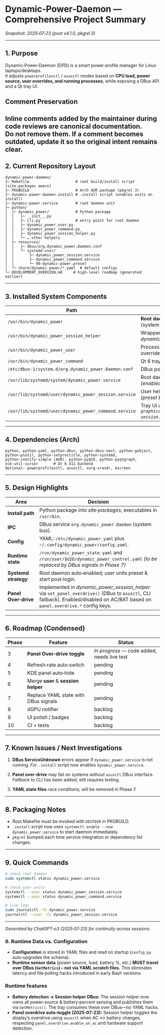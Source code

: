 
# Dynamic‑Power‑Daemon — Comprehensive Project Summary  
*Snapshot: 2025‑07‑23 (post v4.1.0, pkgrel 3)*  

---

## 1. Purpose

Dynamic‑Power‑Daemon (DPD) is a smart power‑profile manager for Linux laptops/desktops.  
It adjusts `powerprofilesctl` / `asusctl` modes based on **CPU load, power source,
user overrides, and running processes**, while exposing a DBus API and a Qt tray UI.

## Comment Preservation

Inline comments added by the maintainer during code reviews are **canonical documentation**.  
**Do not remove them.** If a comment becomes outdated, update it so the original intent remains clear.
---

## 2. Current Repository Layout

```
dynamic-power-daemon/
├─ Makefile                     # root build/install script (site‑packages aware)
├─ PKGBUILD                     # Arch AUR package (pkgrel 3)
├─ dynamic-power-daemon.install # .install script (enables units on install)
├─ dynamic-power.service        # root daemon unit
├─ python/
│  ├─ dynamic_power/            # Python package
│  │   ├─ __init__.py
│  │   ├─ cli.py                # entry point for root daemon
│  │   ├─ dynamic_power_user.py
│  │   ├─ dynamic_power_command.py
│  │   ├─ dynamic_power_session_helper.py
│  │   └─ … other helpers
│  ├─ resources/
│  │   ├─ dbus/org.dynamic_power.Daemon.conf
│  │   └─ systemd-user/
│  │       ├─ dynamic_power_session.service
│  │       ├─ dynamic_power_command.service
│  │       └─ 90-dynamic-power.preset
│  └─ share/dynamic-power/*.yaml  # default configs
└─ DEVELOPMENT_OVERVIEW.md     # high‑level roadmap (generated earlier)
```

---

## 3. Installed System Components

| Path | Role |
|------|------|
| `/usr/bin/dynamic_power` | **Root daemon** (system unit) |
| `/usr/bin/dynamic_power_session_helper` | Wrapper that starts *dynamic_power_user* |
| `/usr/bin/dynamic_power_user` | Process matcher & override sender |
| `/usr/bin/dynamic_power_command` | Qt 6 tray UI |
| `/etc/dbus-1/system.d/org.dynamic_power.Daemon.conf` | DBus policy |
| `/usr/lib/systemd/system/dynamic_power.service` | Root daemon unit *(enabled, started)* |
| `/usr/lib/systemd/user/dynamic_power_session.service` | User helper unit *(preset Enabled)* |
| `/usr/lib/systemd/user/dynamic_power_command.service` | Tray UI unit *(after `graphical-session.target`)* |

---

## 4. Dependencies (Arch)

```
python, python-yaml, python-dbus, python-dbus-next, python-gobject,
python-psutil, python-setproctitle, python-systemd,
python-inotify-simple (AUR), python-pyqt6, python-pyqtgraph,
xcb-util-cursor       # Qt 6 X11 backend
Optional: powerprofilesctl, asusctl, xorg-xrandr, kscreen
```

---

## 5. Design Highlights

| Area | Decision |
|------|----------|
| **Install path** | Python package into *site‑packages*, executables in `/usr/bin`. |
| **IPC** | DBus service `org.dynamic_power.Daemon` (system bus). |
| **Config** | YAML: `/etc/dynamic_power.yaml` plus `~/.config/dynamic_power/config.yaml`. |
| **Runtime state** | `/run/dynamic_power_state.yaml` and `/run/user/$UID/dynamic_power_control.yaml` *(to be replaced by DBus signals in Phase 7)* |
| **Systemd strategy** | Root daemon auto‑enabled; user units preset & start post‑login. |
| **Panel Over‑drive** | Implemented in *dynamic_power_session_helper* via `set_panel_overdrive()` (DBus to `asusctl`, CLI fallback). Enabled/disabled on AC/BAT based on `panel.overdrive.*` config keys. |

---

## 6. Roadmap (Condensed)

| Phase | Feature | Status |
|-------|---------|--------|
| 3 | **Panel Over‑drive toggle** | *In progress* — code added, needs live test |
| 4 | Refresh‑rate auto‑switch | pending |
| 5 | KDE panel auto‑hide | pending |
| 6 | Merge **user** & **session helper** | pending |
| 7 | Replace YAML state with DBus signals | pending |
| 8 | dGPU notifier | backlog |
| 9 | UI polish / badges | backlog |
| 10 | CI + tests | backlog |

---

## 7. Known Issues / Next Investigations

1. **DBus ServiceUnknown** errors appear if `dynamic_power.service` is not running.
   *Fix*: `.install` script now enables `dynamic_power.service`.

2. **Panel over‑drive** may fail on systems without `asusctl` DBus interface.
   *Fallback* to CLI has been added; still requires testing.

3. **YAML state files** race conditions; will be removed in Phase 7.

---

## 8. Packaging Notes

* Root Makefile must be invoked with `DESTDIR` in PKGBUILD.
* `.install` script now uses `systemctl enable --now dynamic_power.service` to start daemon immediately.
* `pkgrel` bumped each time service integration or dependency list changes.

---

## 9. Quick Commands

```bash
# check root daemon
sudo systemctl status dynamic_power.service

# check user units
systemctl --user status dynamic_power_session.service
systemctl --user status dynamic_power_command.service

# live logs
sudo journalctl -fu dynamic_power.service
journalctl --user -fu dynamic_power_session.service
```

---

*Generated by ChatGPT‑o3 (2025‑07‑23) for continuity across sessions.*


### 9. Runtime Data vs. Configuration

* **Configuration** is stored in YAML files and read on startup (`config.py` auto‑upgrades the schema).
* **Runtime sensor data** (power source, load, battery %, etc.) **MUST travel over DBus (`GetMetrics`) – not via YAML scratch files.**
  This eliminates latency and file‑polling hacks introduced in early Bash versions.


### Runtime features

* **Battery detection → Session helper DBus:** The session helper now owns all
  power‑source & battery‑percent sensing and publishes them via
  `GetMetrics()`. The tray consumes these over DBus—no YAML hacks.
* **Panel overdrive auto‑toggle (2025‑07‑23):** Session helper toggles the
  display’s overdrive using `asusctl` when AC ↔ battery changes, respecting
  `panel.overdrive.enable_on_ac` and hardware support detection.
